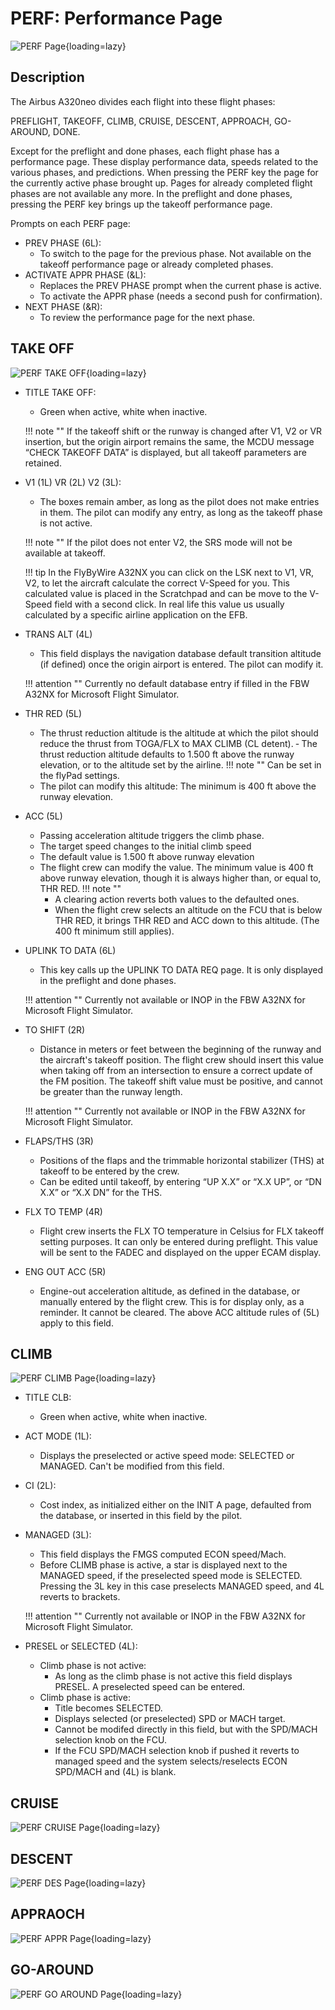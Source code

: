 # PERF: Performance Page

![PERF Page](../../assets/a32nx-briefing/mcdu/perf-page.jpg "PERF Page"){loading=lazy}

## Description

The Airbus A320neo divides each flight into these flight phases:

PREFLIGHT, TAKEOFF, CLIMB, CRUISE, DESCENT, APPROACH, GO-AROUND, DONE.

Except for the preflight and done phases, each flight phase has a performance page. These display performance data, speeds related to the various phases, and predictions. When pressing the PERF key the page for the currently active phase brought up. Pages for already completed flight phases are not available any more. In the preflight and done phases, pressing the PERF key brings up the takeoff performance page.

Prompts on each PERF page:

- PREV PHASE (6L):
    - To switch to the page for the previous phase. Not available on the takeoff performance page or already completed phases.
- ACTIVATE APPR PHASE (&L):
    - Replaces the PREV PHASE prompt when the current phase is active.
    - To activate the APPR phase (needs a second push for confirmation).
- NEXT PHASE (&R):
    - To review the performance page for the next phase.

## TAKE OFF

![PERF TAKE OFF](../../assets/a32nx-briefing/mcdu/perf-takeoff-page.png "PERF TAKE OFF"){loading=lazy}

- TITLE TAKE OFF:
    - Green when active, white when inactive.

    !!! note ""
         If the takeoff shift or the runway is changed after V1, V2 or VR insertion, but the origin airport remains the same, the MCDU message “CHECK TAKEOFF DATA” is displayed, but all takeoff parameters are retained.

- V1 (1L) VR (2L) V2 (3L):
    - The boxes remain amber, as long as the pilot does not make entries in them. The pilot can modify any entry, as long as the takeoff phase is not active.

    !!! note ""
        If the pilot does not enter V2, the SRS mode will not be available at takeoff.

    !!! tip
        In the FlyByWire A32NX you can click on the LSK next to V1, VR, V2, to let the aircraft calculate the correct V-Speed for you. This calculated value is placed in the Scratchpad and can be move to the V-Speed field with a second click.
        In real life this value us usually calculated by a specific airline application on the EFB.

- TRANS ALT (4L)
    - This field displays the navigation database default transition altitude (if defined) once the origin airport is entered. The pilot can modify it.

    !!! attention ""
        Currently no default database entry if filled in the FBW A32NX for Microsoft Flight Simulator.

- THR RED (5L)
    - The thrust reduction altitude is the altitude at which the pilot should reduce the thrust from TOGA/FLX to MAX CLIMB (CL detent).
    ‐ The thrust reduction altitude defaults to 1.500 ft above the runway elevation, or to the altitude set by the airline.
    !!! note ""
        Can be set in the flyPad settings.
    - The pilot can modify this altitude: The minimum is 400 ft above the runway elevation.

- ACC (5L)
    - Passing acceleration altitude triggers the climb phase.
    - The target speed changes to the initial climb speed
    - The default value is 1.500 ft above runway elevation
    - The flight crew can modify the value. The minimum value is 400 ft above runway elevation, though it is always higher than, or equal to, THR RED.
    !!! note ""
        - A clearing action reverts both values to the defaulted ones.
        - When the flight crew selects an altitude on the FCU that is below THR RED, it brings THR RED and ACC down to this altitude. (The 400 ft minimum still applies).

- UPLINK TO DATA (6L)
    - This key calls up the UPLINK TO DATA REQ page. It is only displayed in the preflight and done phases.

    !!! attention ""
        Currently not available or INOP in the FBW A32NX for Microsoft Flight Simulator.

- TO SHIFT (2R)
    - Distance in meters or feet between the beginning of the runway and the aircraft's takeoff position. The flight crew should insert this value when taking off from an intersection to ensure a correct update of the FM position. The takeoff shift value must be positive, and cannot be greater than the runway length.

    !!! attention ""
        Currently not available or INOP in the FBW A32NX for Microsoft Flight Simulator.

- FLAPS/THS (3R)
    - Positions of the flaps and the trimmable horizontal stabilizer (THS) at takeoff to be entered by the crew.
    - Can be edited until takeoff, by entering “UP X.X” or “X.X UP”, or “DN X.X” or “X.X DN” for the THS.

- FLX TO TEMP (4R)
    - Flight crew inserts the FLX TO temperature in Celsius for FLX takeoff setting purposes. It can only be entered during preflight. This value will be sent to the FADEC and displayed on the upper ECAM display.

- ENG OUT ACC (5R)
    - Engine-out acceleration altitude, as defined in the database, or manually entered by the flight crew. This is for display only, as a reminder. It cannot be cleared. The above ACC altitude rules of (5L) apply to this field.

## CLIMB

![PERF CLIMB Page](../../assets/a32nx-briefing/mcdu/perf-climb-page.png "PERF CLIMB Page"){loading=lazy}

- TITLE CLB:
    - Green when active, white when inactive.

- ACT MODE (1L):
    - Displays the preselected or active speed mode: SELECTED or MANAGED. Can't be modified from this field.

- CI (2L):
    - Cost index, as initialized either on the INIT A page, defaulted from the database, or inserted in this field by the pilot.

- MANAGED (3L):
    - This field displays the FMGS computed ECON speed/Mach.
    - Before CLIMB phase is active, a star is displayed next to the MANAGED speed, if the preselected speed mode is SELECTED. Pressing the 3L key in this case preselects MANAGED speed, and 4L reverts to brackets.

    !!! attention ""
        Currently not available or INOP in the FBW A32NX for Microsoft Flight Simulator.

- PRESEL or SELECTED (4L):
    - Climb phase is not active:
        - As long as the climb phase is not active this field displays PRESEL. A preselected speed can be entered.
    - Climb phase is active:
        - Title becomes SELECTED.
        - Displays selected (or preselected) SPD or MACH target.
        - Cannot be modifed directly in this field, but with the SPD/MACH selection knob on the FCU.
        - If the FCU SPD/MACH selection knob if pushed it reverts to managed speed and the system selects/reselects ECON SPD/MACH and (4L) is blank.

<!--- Blank or EXPEDITE (5L):-->
<!--    - Blank as long as the aircraft is in preflight.-->
<!--    - Displays this legend when the takeoff or climb phase is active.-->
<!--    - The flight crew cannot engage EXPEDITE from this field. It indicates the time and distance required to reach the altitude displayed in the 2R field, in case of climb at green dot.-->

<!--    !!! attention ""-->
<!--        Currently not available or INOP in the FBW A32NX for Microsoft Flight Simulator.-->

<!--- EO CLR (1R):-->
<!--    - The system displays the EO CLR prompt in case of engine out in climb.-->

<!--    !!! attention ""-->
<!--        Currently not available or INOP in the FBW A32NX for Microsoft Flight Simulator.-->

<!--- PRED TO... (2R):-->
<!--    - This field displays the target altitude for the predictions shown in 3R, 4R, or 5L. It defaults to FCU altitude, but the pilot can modify it to any altitude below   CRZ FL.-->

<!--    !!! attention ""-->
<!--        Currently not available or INOP in the FBW A32NX for Microsoft Flight Simulator.-->

<!--- (3R) (4R) (5R):-->
<!--    - These fields show time and distance predictions for the target altitude selected in (2R), computed for the current vertical mode and speed mode (MANAGED, SELECTED). These fields are displayed only while the takeoff, or climb phase is active.-->

<!--    !!! attention ""-->
<!--        Currently not available or INOP in the FBW A32NX for Microsoft Flight Simulator.-->

## CRUISE

![PERF CRUISE Page](../../assets/a32nx-briefing/mcdu/perf-cruise-page.png "PERF CRUISE Page"){loading=lazy}

## DESCENT

![PERF DES Page](../../assets/a32nx-briefing/mcdu/perf-des-page.png "PERF DES Page"){loading=lazy}

## APPRAOCH

![PERF APPR Page](../../assets/a32nx-briefing/mcdu/perf-appr-page.png "PERF APPR Page"){loading=lazy}

## GO-AROUND

![PERF GO AROUND Page](../../assets/a32nx-briefing/mcdu/perf-goaround-page.png "PERF GO AROUND Page"){loading=lazy}
